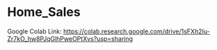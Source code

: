 # Home_Sales




Google Colab Link: https://colab.research.google.com/drive/1sFXh2Iu-Zr7kO_hw8PJqGlhPweOPtXvs?usp=sharing
